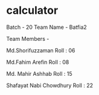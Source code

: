 # calculator
Batch - 20
Team Name -  Batfia2

Team Members - 

Md.Shorifuzzaman
Roll : 06

Md.Fahim Arefin
Roll : 08

Md. Mahir Ashhab 
Roll : 15

Shafayat Nabi Chowdhury
Roll : 22

